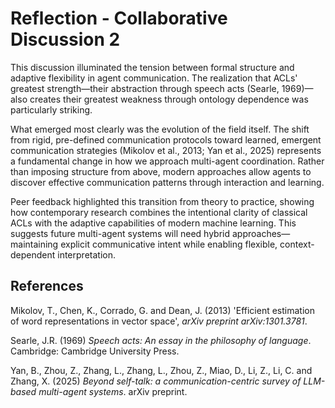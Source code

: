 # Reflection - Collaborative Discussion 2

This discussion illuminated the tension between formal structure and adaptive flexibility in agent communication. The realization that ACLs' greatest strength—their abstraction through speech acts (Searle, 1969)—also creates their greatest weakness through ontology dependence was particularly striking.

What emerged most clearly was the evolution of the field itself. The shift from rigid, pre-defined communication protocols toward learned, emergent communication strategies (Mikolov et al., 2013; Yan et al., 2025) represents a fundamental change in how we approach multi-agent coordination. Rather than imposing structure from above, modern approaches allow agents to discover effective communication patterns through interaction and learning.

Peer feedback highlighted this transition from theory to practice, showing how contemporary research combines the intentional clarity of classical ACLs with the adaptive capabilities of modern machine learning. This suggests future multi-agent systems will need hybrid approaches—maintaining explicit communicative intent while enabling flexible, context-dependent interpretation.

## References

Mikolov, T., Chen, K., Corrado, G. and Dean, J. (2013) 'Efficient estimation of word representations in vector space', *arXiv preprint arXiv:1301.3781*.

Searle, J.R. (1969) *Speech acts: An essay in the philosophy of language*. Cambridge: Cambridge University Press.

Yan, B., Zhou, Z., Zhang, L., Zhang, L., Zhou, Z., Miao, D., Li, Z., Li, C. and Zhang, X. (2025) *Beyond self-talk: a communication-centric survey of LLM-based multi-agent systems*. arXiv preprint.

